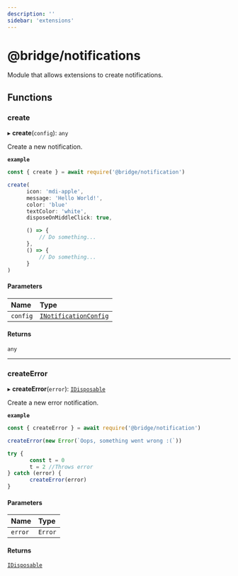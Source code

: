 ```yaml
---
description: ''
sidebar: 'extensions'
---
```


# @bridge/notifications

Module that allows extensions to create notifications.

## Functions

### create

▸ **create**(`config`): `any`

Create a new notification.

**`example`**
 ```js
const { create } = await require('@bridge/notification')

create(
	   icon: 'mdi-apple',
	   message: 'Hello World!',
	   color: 'blue'
	   textColor: 'white',
	   disposeOnMiddleClick: true,

	   () => {
		   // Do something...
	   },
	   () => {
		   // Do something...
	   }
)
```

#### Parameters

| Name | Type |
| :------ | :------ |
| `config` | [`INotificationConfig`](../interfaces/inotificationconfig.md) |

#### Returns

`any`

___

### createError

▸ **createError**(`error`): [`IDisposable`](../interfaces/idisposable.md)

Create a new error notification.

**`example`**
```js
const { createError } = await require('@bridge/notification')

createError(new Error(`Oops, something went wrong :(`))

try {
	   const t = 0
	   t = 2 //Throws error
} catch (error) {
	   createError(error)
}
```

#### Parameters

| Name | Type |
| :------ | :------ |
| `error` | `Error` |

#### Returns

[`IDisposable`](../interfaces/idisposable.md)
